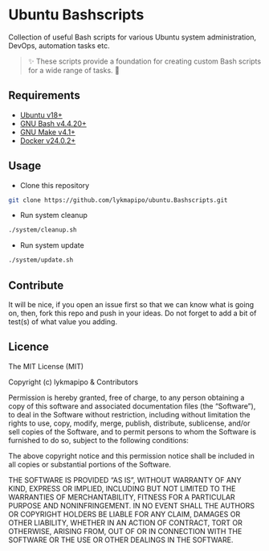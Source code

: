 # Ubuntu Bashscripts

Collection of useful Bash scripts for various Ubuntu system administration, DevOps, automation tasks etc.

> :sparkles: These scripts provide a foundation for creating custom Bash scripts for a wide range of tasks. :rocket:


## Requirements

- [Ubuntu v18+](https://ubuntu.com/)
- [GNU Bash v4.4.20+](https://www.gnu.org/software/bash/)
- [GNU Make v4.1+](https://www.gnu.org/software/make/)
- [Docker v24.0.2+](https://docs.docker.com/get-docker/)


## Usage

- Clone this repository
```sh
git clone https://github.com/lykmapipo/ubuntu.Bashscripts.git
```

- Run system cleanup
```sh
./system/cleanup.sh
```

- Run system update
```sh
./system/update.sh
```


## Contribute

It will be nice, if you open an issue first so that we can know what is going on, then, fork this repo and push in your ideas. Do not forget to add a bit of test(s) of what value you adding.


## Licence

The MIT License (MIT)

Copyright (c) lykmapipo & Contributors

Permission is hereby granted, free of charge, to any person obtaining a copy of this software and associated documentation files (the “Software”), to deal in the Software without restriction, including without limitation the rights to use, copy, modify, merge, publish, distribute, sublicense, and/or sell copies of the Software, and to permit persons to whom the Software is furnished to do so, subject to the following conditions:

The above copyright notice and this permission notice shall be included in all copies or substantial portions of the Software.

THE SOFTWARE IS PROVIDED “AS IS”, WITHOUT WARRANTY OF ANY KIND, EXPRESS OR IMPLIED, INCLUDING BUT NOT LIMITED TO THE WARRANTIES OF MERCHANTABILITY, FITNESS FOR A PARTICULAR PURPOSE AND NONINFRINGEMENT. IN NO EVENT SHALL THE AUTHORS OR COPYRIGHT HOLDERS BE LIABLE FOR ANY CLAIM, DAMAGES OR OTHER LIABILITY, WHETHER IN AN ACTION OF CONTRACT, TORT OR OTHERWISE, ARISING FROM, OUT OF OR IN CONNECTION WITH THE SOFTWARE OR THE USE OR OTHER DEALINGS IN THE SOFTWARE.
